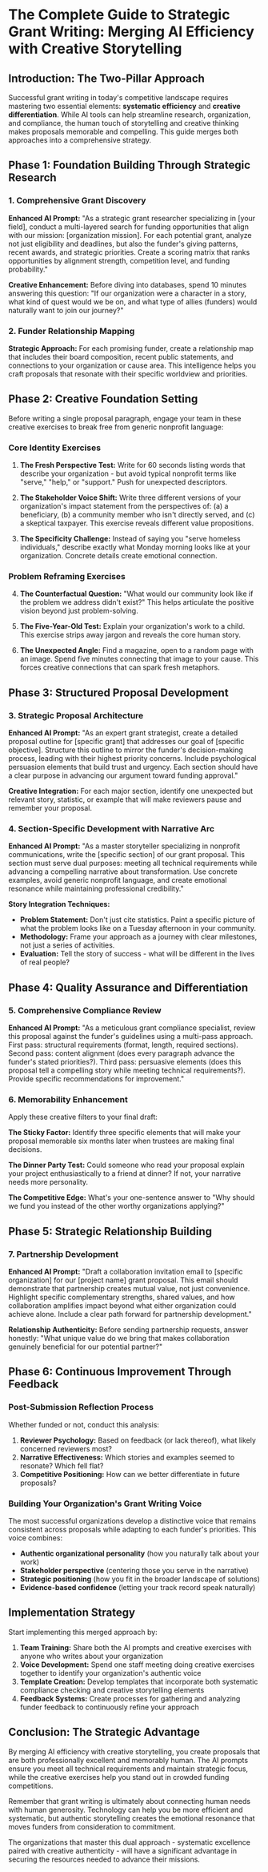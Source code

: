 # The Complete Guide to Strategic Grant Writing: Merging AI Efficiency with Creative Storytelling

## Introduction: The Two-Pillar Approach

Successful grant writing in today's competitive landscape requires mastering two essential elements: **systematic efficiency** and **creative differentiation**. While AI tools can help streamline research, organization, and compliance, the human touch of storytelling and creative thinking makes proposals memorable and compelling. This guide merges both approaches into a comprehensive strategy.

## Phase 1: Foundation Building Through Strategic Research

### 1. Comprehensive Grant Discovery
**Enhanced AI Prompt:** "As a strategic grant researcher specializing in [your field], conduct a multi-layered search for funding opportunities that align with our mission: [organization mission]. For each potential grant, analyze not just eligibility and deadlines, but also the funder's giving patterns, recent awards, and strategic priorities. Create a scoring matrix that ranks opportunities by alignment strength, competition level, and funding probability."

**Creative Enhancement:** Before diving into databases, spend 10 minutes answering this question: "If our organization were a character in a story, what kind of quest would we be on, and what type of allies (funders) would naturally want to join our journey?"

### 2. Funder Relationship Mapping
**Strategic Approach:** For each promising funder, create a relationship map that includes their board composition, recent public statements, and connections to your organization or cause area. This intelligence helps you craft proposals that resonate with their specific worldview and priorities.

## Phase 2: Creative Foundation Setting

Before writing a single proposal paragraph, engage your team in these creative exercises to break free from generic nonprofit language:

### Core Identity Exercises
1. **The Fresh Perspective Test:** Write for 60 seconds listing words that describe your organization - but avoid typical nonprofit terms like "serve," "help," or "support." Push for unexpected descriptors.

2. **The Stakeholder Voice Shift:** Write three different versions of your organization's impact statement from the perspectives of: (a) a beneficiary, (b) a community member who isn't directly served, and (c) a skeptical taxpayer. This exercise reveals different value propositions.

3. **The Specificity Challenge:** Instead of saying you "serve homeless individuals," describe exactly what Monday morning looks like at your organization. Concrete details create emotional connection.

### Problem Reframing Exercises
4. **The Counterfactual Question:** "What would our community look like if the problem we address didn't exist?" This helps articulate the positive vision beyond just problem-solving.

5. **The Five-Year-Old Test:** Explain your organization's work to a child. This exercise strips away jargon and reveals the core human story.

6. **The Unexpected Angle:** Find a magazine, open to a random page with an image. Spend five minutes connecting that image to your cause. This forces creative connections that can spark fresh metaphors.

## Phase 3: Structured Proposal Development

### 3. Strategic Proposal Architecture
**Enhanced AI Prompt:** "As an expert grant strategist, create a detailed proposal outline for [specific grant] that addresses our goal of [specific objective]. Structure this outline to mirror the funder's decision-making process, leading with their highest priority concerns. Include psychological persuasion elements that build trust and urgency. Each section should have a clear purpose in advancing our argument toward funding approval."

**Creative Integration:** For each major section, identify one unexpected but relevant story, statistic, or example that will make reviewers pause and remember your proposal.

### 4. Section-Specific Development with Narrative Arc
**Enhanced AI Prompt:** "As a master storyteller specializing in nonprofit communications, write the [specific section] of our grant proposal. This section must serve dual purposes: meeting all technical requirements while advancing a compelling narrative about transformation. Use concrete examples, avoid generic nonprofit language, and create emotional resonance while maintaining professional credibility."

**Story Integration Techniques:**
- **Problem Statement:** Don't just cite statistics. Paint a specific picture of what the problem looks like on a Tuesday afternoon in your community.
- **Methodology:** Frame your approach as a journey with clear milestones, not just a series of activities.
- **Evaluation:** Tell the story of success - what will be different in the lives of real people?

## Phase 4: Quality Assurance and Differentiation

### 5. Comprehensive Compliance Review
**Enhanced AI Prompt:** "As a meticulous grant compliance specialist, review this proposal against the funder's guidelines using a multi-pass approach. First pass: structural requirements (format, length, required sections). Second pass: content alignment (does every paragraph advance the funder's stated priorities?). Third pass: persuasive elements (does this proposal tell a compelling story while meeting technical requirements?). Provide specific recommendations for improvement."

### 6. Memorability Enhancement
Apply these creative filters to your final draft:

**The Sticky Factor:** Identify three specific elements that will make your proposal memorable six months later when trustees are making final decisions.

**The Dinner Party Test:** Could someone who read your proposal explain your project enthusiastically to a friend at dinner? If not, your narrative needs more personality.

**The Competitive Edge:** What's your one-sentence answer to "Why should we fund you instead of the other worthy organizations applying?"

## Phase 5: Strategic Relationship Building

### 7. Partnership Development
**Enhanced AI Prompt:** "Draft a collaboration invitation email to [specific organization] for our [project name] grant proposal. This email should demonstrate that partnership creates mutual value, not just convenience. Highlight specific complementary strengths, shared values, and how collaboration amplifies impact beyond what either organization could achieve alone. Include a clear path forward for partnership development."

**Relationship Authenticity:** Before sending partnership requests, answer honestly: "What unique value do we bring that makes collaboration genuinely beneficial for our potential partner?"

## Phase 6: Continuous Improvement Through Feedback

### Post-Submission Reflection Process
Whether funded or not, conduct this analysis:

1. **Reviewer Psychology:** Based on feedback (or lack thereof), what likely concerned reviewers most?
2. **Narrative Effectiveness:** Which stories and examples seemed to resonate? Which fell flat?
3. **Competitive Positioning:** How can we better differentiate in future proposals?

### Building Your Organization's Grant Writing Voice

The most successful organizations develop a distinctive voice that remains consistent across proposals while adapting to each funder's priorities. This voice combines:

- **Authentic organizational personality** (how you naturally talk about your work)
- **Stakeholder perspective** (centering those you serve in the narrative)
- **Strategic positioning** (how you fit in the broader landscape of solutions)
- **Evidence-based confidence** (letting your track record speak naturally)

## Implementation Strategy

Start implementing this merged approach by:

1. **Team Training:** Share both the AI prompts and creative exercises with anyone who writes about your organization
2. **Voice Development:** Spend one staff meeting doing creative exercises together to identify your organization's authentic voice
3. **Template Creation:** Develop templates that incorporate both systematic compliance checking and creative storytelling elements
4. **Feedback Systems:** Create processes for gathering and analyzing funder feedback to continuously refine your approach

## Conclusion: The Strategic Advantage

By merging AI efficiency with creative storytelling, you create proposals that are both professionally excellent and memorably human. The AI prompts ensure you meet all technical requirements and maintain strategic focus, while the creative exercises help you stand out in crowded funding competitions.

Remember that grant writing is ultimately about connecting human needs with human generosity. Technology can help you be more efficient and systematic, but authentic storytelling creates the emotional resonance that moves funders from consideration to commitment.

The organizations that master this dual approach - systematic excellence paired with creative authenticity - will have a significant advantage in securing the resources needed to advance their missions.